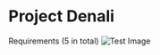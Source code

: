 # Project Denali

Requirements (5 in total)
![Test Image](https://www.cs.nuim.ie/~pmooney/cs385/functionalities.png)

